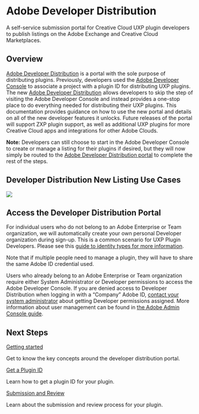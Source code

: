 <Hero slots="heading, text" background="rgb(141, 52, 78)" hideBreadcrumbNav={false} width="100%"/>

<!-- ![Hero image](../../images/S_filled_DD_CreateApps_1400x500_x2.png) -->

# Adobe Developer Distribution

A self-service submission portal for Creative Cloud UXP plugin developers to publish listings on the Adobe Exchange and Creative Cloud Marketplaces.

## Overview

[Adobe Developer Distribution](/distribute/home) is a portal with the sole purpose of distributing plugins. Previously, developers used the [Adobe Developer Console](/developer-console) to associate a project with a plugin ID for distributing UXP plugins. The new [Adobe Developer Distribution](/distribute/home) allows developers to skip the step of visiting the Adobe Developer Console and instead provides a one-stop place to do everything needed for distributing their UXP plugins. This documentation provides guidance on how to use the new portal and details on all of the new developer features it unlocks. Future releases of the portal will support ZXP plugin support, as well as additional UXP plugins for more Creative Cloud apps and integrations for other Adobe Clouds.

**Note:** Developers can still choose to start in the Adobe Developer Console to create or manage a listing for their plugins if desired, but they will now simply be routed to the [Adobe Developer Distribution portal](/distribute/home) to complete the rest of the steps.

## Developer Distribution New Listing Use Cases

![](../images/dd_use_cases.png)

## Access the Developer Distribution Portal

For individual users who do not belong to an Adobe Enterprise or Team organization, we will automatically create your own personal Developer organization during sign-up. This is a common scenario for UXP Plugin Developers. Please see this [guide to identity types for more information](https://helpx.adobe.com/enterprise/using/identity.html).

Note that if multiple people need to manage a plugin, they will have to share the same Adobe ID credential used.

Users who already belong to an Adobe Enterprise or Team organization require either System Administrator or Developer permissions to access the Adobe Developer Console. If you are denied access to Developer Distribution when logging in with a “Company” Adobe ID, [contact your system administrator](https://helpx.adobe.com/enterprise/kb/contact-administrator.html) about getting Developer permissions assigned. More information about user management can be found in [the Adobe Admin Console guide](https://helpx.adobe.com/enterprise/using/setup-enterprise-id.html).

<DiscoverBlock slots="heading, link, text"/>

## Next Steps

[Getting started](./getting_started.md)

Get to know the key concepts around the developer distribution portal.

<DiscoverBlock slots="link, text"/>

[Get a Plugin ID](./plugin_id.md)

Learn how to get a plugin ID for your plugin.

<DiscoverBlock slots="link, text"/>

[Submission and Review](./submission/overview.md)

Learn about the submission and review process for your plugin.

<br/>
